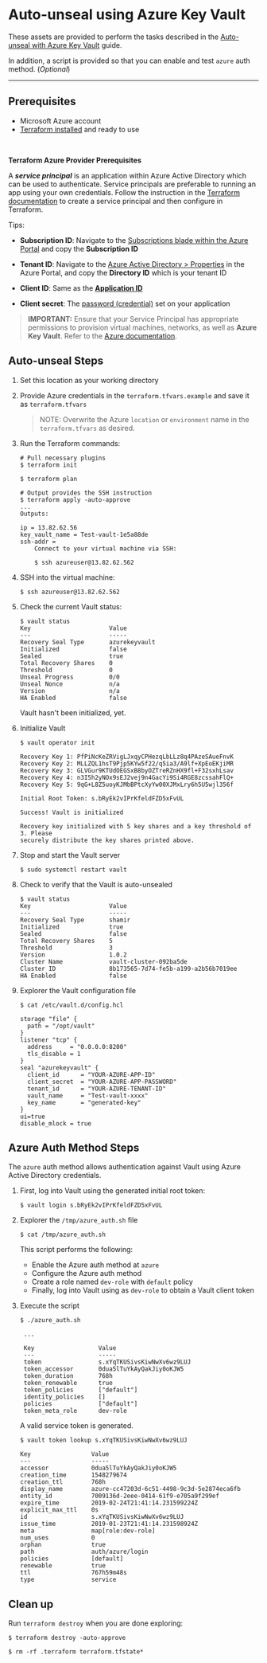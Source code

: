 # Auto-unseal using Azure Key Vault

These assets are provided to perform the tasks described in the [Auto-unseal with Azure Key Vault](https://learn.hashicorp.com/vault/operations/autounseal-azure-keyvault) guide.

In addition, a script is provided so that you can enable and test `azure` auth method. (_Optional_)

---

## Prerequisites

- Microsoft Azure account
- [Terraform installed](https://www.terraform.io/downloads.html) and ready to use

<br>

**Terraform Azure Provider Prerequisites**

A ***service principal*** is an application within Azure Active Directory which
can be used to authenticate. Service principals are preferable to running an app
using your own credentials. Follow the instruction in the [Terraform
documentation](https://www.terraform.io/docs/providers/azurerm/auth/service_principal_client_certificate.html)
to create a service principal and then configure in Terraform.

Tips:

- **Subscription ID**: Navigate to the [Subscriptions blade within the Azure
 Portal](https://portal.azure.com/#blade/Microsoft_Azure_Billing/SubscriptionsBlade)
 and copy the **Subscription ID**  

- **Tenant ID**: Navigate to the [Azure Active Directory >
 Properties](https://portal.azure.com/#blade/Microsoft_AAD_IAM/ActiveDirectoryMenuBlade/Properties)
 in the Azure Portal, and copy the **Directory ID** which is your tenant ID  

- **Client ID**: Same as the [**Application
 ID**](https://portal.azure.com/#blade/Microsoft_AAD_IAM/ApplicationsListBlade)

- **Client secret**: The [password
 (credential)](https://portal.azure.com/#blade/Microsoft_AAD_IAM/ApplicationsListBlade)
 set on your application

> **IMPORTANT:** Ensure that your Service Principal has appropriate permissions to provision virtual machines, networks, as well as **Azure Key Vault**. Refer to the [Azure documentation](https://docs.microsoft.com/en-us/azure/role-based-access-control/role-assignments-portal).

## Auto-unseal Steps

1. Set this location as your working directory

1. Provide Azure credentials in the `terraform.tfvars.example` and save it as `terraform.tfvars`

    > NOTE: Overwrite the Azure `location` or `environment` name in the `terraform.tfvars` as desired.

1. Run the Terraform commands:

    ```shell
    # Pull necessary plugins
    $ terraform init

    $ terraform plan

    # Output provides the SSH instruction
    $ terraform apply -auto-approve
    ...
    Outputs:

    ip = 13.82.62.56
    key_vault_name = Test-vault-1e5a88de
    ssh-addr =
        Connect to your virtual machine via SSH:

        $ ssh azureuser@13.82.62.562
    ```

1. SSH into the virtual machine:

    ```plaintext
    $ ssh azureuser@13.82.62.562
    ```

1. Check the current Vault status:

    ```text
    $ vault status
    Key                      Value
    ---                      -----
    Recovery Seal Type       azurekeyvault
    Initialized              false
    Sealed                   true
    Total Recovery Shares    0
    Threshold                0
    Unseal Progress          0/0
    Unseal Nonce             n/a
    Version                  n/a
    HA Enabled               false
    ```
    Vault hasn't been initialized, yet.

1. Initialize Vault

    ```plaintext
    $ vault operator init

    Recovery Key 1: PfPiNcKeZRVigLJxqyCPHezqLbLLz8q4PAzeSAueFnvK
    Recovery Key 2: MLLZQL1hsT9Pjp5KYw5f22/q5ia3/A9lf+XpEoEKjiMR
    Recovery Key 3: GLVGur9KTUdOEGSxB8byOZTreRZnHX9fl+F32sxhLsav
    Recovery Key 4: n3I5h2yNOx9sEJ2vej9n4GacYi9Si4RGE8zcssahFlQ+
    Recovery Key 5: 9qG+L8Z5uoyKJMbBPtcXyYw00XJMxLry6h5U5wjl356f

    Initial Root Token: s.bRyEk2vIPrKfeldFZD5xFvUL

    Success! Vault is initialized

    Recovery key initialized with 5 key shares and a key threshold of 3. Please
    securely distribute the key shares printed above.
    ```

1. Stop and start the Vault server

    ```shell
    $ sudo systemctl restart vault
    ```

1. Check to verify that the Vault is auto-unsealed

    ```text
    $ vault status
    Key                      Value
    ---                      -----
    Recovery Seal Type       shamir
    Initialized              true
    Sealed                   false
    Total Recovery Shares    5
    Threshold                3
    Version                  1.0.2
    Cluster Name             vault-cluster-092ba5de
    Cluster ID               8b173565-7d74-fe5b-a199-a2b56b7019ee
    HA Enabled               false
    ```

1. Explorer the Vault configuration file

    ```plaintext
    $ cat /etc/vault.d/config.hcl

    storage "file" {
      path = "/opt/vault"
    }
    listener "tcp" {
      address     = "0.0.0.0:8200"
      tls_disable = 1
    }
    seal "azurekeyvault" {
      client_id      = "YOUR-AZURE-APP-ID"
      client_secret  = "YOUR-AZURE-APP-PASSWORD"
      tenant_id      = "YOUR-AZURE-TENANT-ID"
      vault_name     = "Test-vault-xxxx"
      key_name       = "generated-key"
    }
    ui=true
    disable_mlock = true
    ```

## Azure Auth Method Steps

The `azure` auth method allows authentication against Vault using Azure Active Directory credentials.

1. First, log into Vault using the generated initial root token:

    ```plaintext
    $ vault login s.bRyEk2vIPrKfeldFZD5xFvUL
    ```

1. Explorer the `/tmp/azure_auth.sh` file

    ```plaintext
    $ cat /tmp/azure_auth.sh
    ```

    This script performs the following:

    - Enable the Azure auth method at `azure`
    - Configure the Azure auth method
    - Create a role named `dev-role` with `default` policy
    - Finally, log into Vault using as `dev-role` to obtain a Vault client token

1. Execute the script

    ```plaintext
    $ ./azure_auth.sh

     ...

     Key                  Value
     ---                  -----
     token                s.xYqTKUSivsKiwNwXv6wz9LUJ
     token_accessor       0dua5lTuYkAyQakJiy0oKJW5
     token_duration       768h
     token_renewable      true
     token_policies       ["default"]
     identity_policies    []
     policies             ["default"]
     token_meta_role      dev-role
    ```

    A valid service token is generated.

    ```plaintext
    $ vault token lookup s.xYqTKUSivsKiwNwXv6wz9LUJ

    Key                 Value
    ---                 -----
    accessor            0dua5lTuYkAyQakJiy0oKJW5
    creation_time       1548279674
    creation_ttl        768h
    display_name        azure-cc47203d-6c51-4498-9c3d-5e2874eca6fb
    entity_id           7009136d-2eee-0414-61f9-e705a9f299ef
    expire_time         2019-02-24T21:41:14.231599224Z
    explicit_max_ttl    0s
    id                  s.xYqTKUSivsKiwNwXv6wz9LUJ
    issue_time          2019-01-23T21:41:14.231598924Z
    meta                map[role:dev-role]
    num_uses            0
    orphan              true
    path                auth/azure/login
    policies            [default]
    renewable           true
    ttl                 767h59m48s
    type                service
    ```

## Clean up

Run `terraform destroy` when you are done exploring:

```plaintext
$ terraform destroy -auto-approve

$ rm -rf .terraform terraform.tfstate*
```
